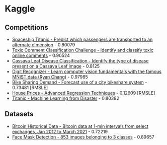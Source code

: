 # Kaggle

## Competitions

* [Spaceship Titanic - Predict which passengers are transported to an alternate dimension](notebooks/c_spaceship-titanic.ipynb) - 0.80079
* [Toxic Comment Classification Challenge - Identify and classify toxic online comments](notebooks/c_jigsaw-toxic-comment-classification-challenge.ipynb) - 0.90524
* [Cassava Leaf Disease Classification - Identify the type of disease present on a Cassava Leaf image](notebooks/c_cassava_leaf_disease_classification.ipynb) - 0.8125
* [Digit Recognizer - Learn computer vision fundamentals with the famous MNIST data (Ryan Chang)](notebooks/c_digit-recognizer.ipynb) - 0.97985
* [Bike Sharing Demand - Forecast use of a city bikeshare system](notebooks/c_bike-sharing-demand.ipynb) - 0.73481 [RMSLE]
* [House Prices - Advanced Regression Techniques](notebooks/c_house-prices-advanced-regression-techniques.ipynb) - 0.12609 [RMSLE]
* [Titanic - Machine Learning from Disaster](notebooks/c_titanic.ipynb) - 0.80382

## Datasets

* [Bitcoin Historical Data - Bitcoin data at 1-min intervals from select exchanges, Jan 2012 to March 2021](notebooks/mczielinski_bitcoin-historical-data.ipynb) - 0.72219
* [Face Mask Detection - 853 images belonging to 3 classes](notebooks/andrewmvd_face_mask_detection.ipynb) - 0.89657
